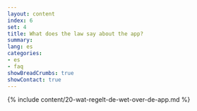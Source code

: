 ```yaml
---
layout: content
index: 6
set: 4
title: What does the law say about the app?
summary: 
lang: es
categories:
- es
- faq
showBreadCrumbs: true
showContact: true
---
```

{% include content/20-wat-regelt-de-wet-over-de-app.md %}
